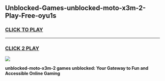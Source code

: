
## Unblocked-Games-unblocked-moto-x3m-2-Play-Free-oyu1s
<h3>
<a href="https://premium76.site?title=unblocked-moto-x3m-2&ref=23A">CLICK TO PLAY</a></h3>
<hr>

<h3>
<a href="https://premium76.site?title=unblocked-moto-x3m-2&ref=23A">CLICK 2 PLAY</a>
  
</h3>

<a href="https://premium76.site?title=unblocked-moto-x3m-2&ref=23A"><img src="https://clearcache.store/games.png"></a>


**unblocked-moto-x3m-2 games unblocked: Your Gateway to Fun and Accessible Online Gaming**
